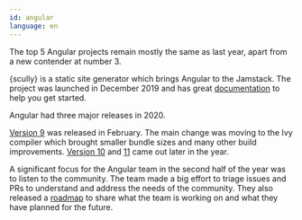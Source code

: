 ```yaml
---
id: angular  
language: en
---
```


The top 5 Angular projects remain mostly the same as last year, apart from a new contender at number 3.

{scully} is a static site generator which brings Angular to the Jamstack. The project was launched in December 2019 and has great [documentation](https://scully.io/docs/learn/overview/) to help you get started.

Angular had three major releases in 2020.

[Version 9](https://blog.angular.io/version-9-of-angular-now-available-project-ivy-has-arrived-23c97b63cfa3) was released in February. The main change was moving to the Ivy compiler which brought smaller bundle sizes and many other build improvements. [Version 10](https://blog.angular.io/version-10-of-angular-now-available-78960babd41) and [11](https://blog.angular.io/version-11-of-angular-now-available-74721b7952f7) came out later in the year.

A significant focus for the Angular team in the second half of the year was to listen to the community. The team made a big effort to triage issues and PRs to understand and address the needs of the community. They also released a [roadmap](https://angular.io/guide/roadmap) to share what the team is working on and what they have planned for the future.